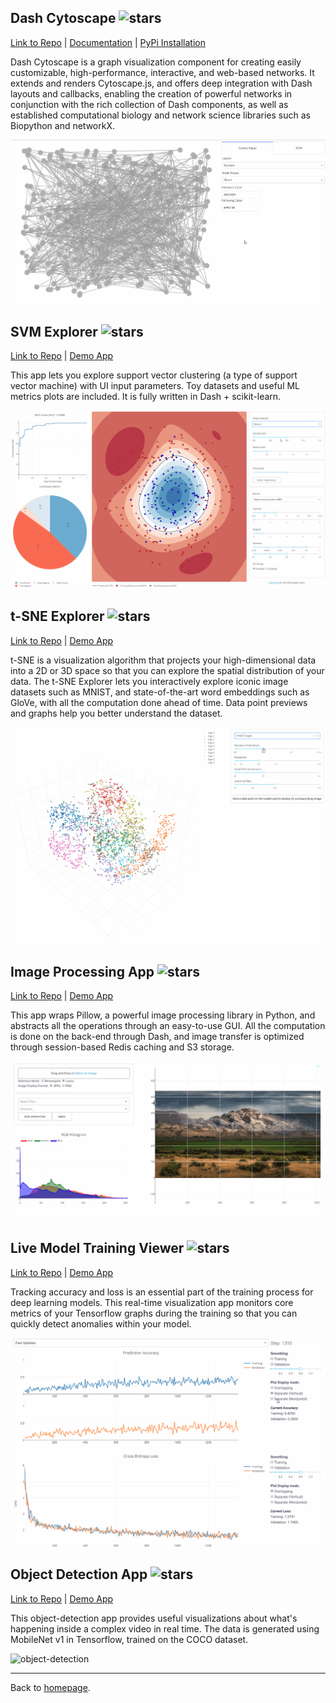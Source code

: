 ## Dash Cytoscape ![stars](https://img.shields.io/github/stars/plotly/dash-cytoscape.svg)
[Link to Repo](https://github.com/plotly/dash-cytoscape) | [Documentation](https://dash.plot.ly/cytoscape) | [PyPi Installation](https://pypi.org/project/dash-cytoscape/)

Dash Cytoscape is a graph visualization component for creating easily customizable, high-performance, interactive, and web-based networks. It extends and renders Cytoscape.js, and offers deep integration with Dash layouts and callbacks, enabling the creation of powerful networks in conjunction with the rich collection of Dash components, as well as established computational biology and network science libraries such as Biopython and networkX.

![cytoscape](images/cytoscape.gif)


## SVM Explorer ![stars](https://img.shields.io/github/stars/plotly/dash-svm.svg)
[Link to Repo](https://github.com/plotly/dash-svm) | [Demo App](http://dash-svm.herokuapp.com/)

This app lets you explore support vector clustering (a type of support vector machine) with UI input parameters. Toy datasets and useful ML metrics plots are included. It is fully written in Dash + scikit-learn.

![svm](images/svm.gif)


## t-SNE Explorer ![stars](https://img.shields.io/github/stars/plotly/dash-tsne.svg)
[Link to Repo](https://github.com/plotly/dash-tsne) | [Demo App](https://dash-tsne.plot.ly/)

t-SNE is a visualization algorithm that projects your high-dimensional data into a 2D or 3D space so that you can explore the spatial distribution of your data. The t-SNE Explorer lets you interactively explore iconic image datasets such as MNIST, and state-of-the-art word embeddings such as GloVe, with all the computation done ahead of time. Data point previews and graphs help you better understand the dataset.

![tsne-image](images/tsne.gif)




## Image Processing App ![stars](https://img.shields.io/github/stars/plotly/dash-image-processing.svg)
[Link to Repo](https://github.com/plotly/dash-image-processing) | [Demo App](http://dash-image-processing.herokuapp.com/)

This app wraps Pillow, a powerful image processing library in Python, and abstracts all the operations through an easy-to-use GUI. All the computation is done on the back-end through Dash, and image transfer is optimized through session-based Redis caching and S3 storage.

![image-processing](images/image-processing.gif)


## Live Model Training Viewer ![stars](https://img.shields.io/github/stars/plotly/dash-live-model-training.svg)
[Link to Repo](https://github.com/plotly/dash-live-model-training) | [Demo App](https://dash-live-model-training.plot.ly/)

Tracking accuracy and loss is an essential part of the training process for deep learning models. This real-time visualization app monitors core metrics of your Tensorflow graphs during the training so that you can quickly detect anomalies within your model.

![live-model-training](images/live-model-training.gif)


## Object Detection App ![stars](https://img.shields.io/github/stars/plotly/dash-object-detection.svg)
[Link to Repo](https://github.com/plotly/dash-object-detection) | [Demo App](https://dash-object-detection.plot.ly/)

This object-detection app provides useful visualizations about what's happening inside a complex video in real time. The data is generated using MobileNet v1 in Tensorflow, trained on the COCO dataset.

![object-detection](images/object-detection.gif)

---

Back to [homepage](https://xinghanlu.com/).
